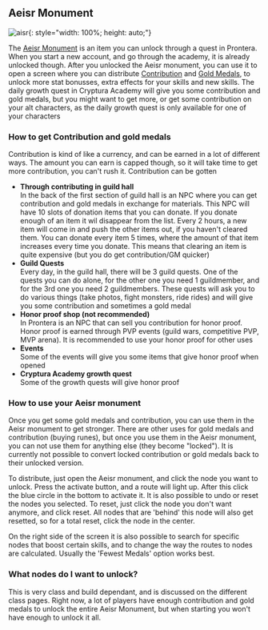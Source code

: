 ## Aeisr Monument

![aisr]({{site.baseurl}}/assets/images/aeisr.jpg){: style="width: 100%; height: auto;"}

The [Aeisr Monument](https://www.romcodex.com/item/5501/aeisr-monument) is an item you can unlock through a quest in Prontera. When you start a new account, and go through the academy, it is already unlocked though. After you unlocked the Aeisr monument, you can use it to open a screen where you can distribute [Contribution](https://www.romcodex.com/item/140/contribution) and [Gold Medals](https://www.romcodex.com/item/5261/gold-medal), to unlock more stat bonusses, extra effects for your skills and new skills. The daily growth quest in Cryptura Academy will give you some contribution and gold medals, but you might want to get more, or get some contribution on your alt characters, as the daily growth quest is only available for one of your characters

### How to get Contribution and gold medals

Contribution is kind of like a currency, and can be earned in a lot of different ways. The amount you can earn is capped though, so it will take time to get more contribution, you can't rush it. Contribution can be gotten

- **Through contributing in guild hall**  
  In the back of the first section of guild hall is an NPC where you can get contribution and gold medals in exchange for materials. This NPC will have 10 slots of donation items that you can donate. If you donate enough of an item it wil disappear from the list. Every 2 hours, a new item will come in and push the other items out, if you haven't cleared them. You can donate every item 5 times, where the amount of that item increases every time you donate. This means that clearing an item is quite expensive (but you do get contribution/GM quicker)
- **Guild Quests**  
  Every day, in the guild hall, there will be 3 guild quests. One of the quests you can do alone, for the other one you need 1 guildmember, and for the 3rd one you need 2 guildmembers. These quests will ask you to do various things (take photos, fight monsters, ride rides) and will give you some contribution and sometimes a gold medal
- **Honor proof shop (not recommended)**  
  In Prontera is an NPC that can sell you contribution for honor proof. Honor proof is earned through PVP events (guild wars, competitive PVP, MVP arena). It is recommended to use your honor proof for other uses
- **Events**  
  Some of the events will give you some items that give honor proof when opened
- **Cryptura Academy growth quest**  
  Some of the growth quests will give honor proof

### How to use your Aeisr monument

Once you get some gold medals and contribution, you can use them in the Aeisr monument to get stronger. There are other uses for gold medals and contribution (buying runes), but once you use them in the Aeisr monument, you can not use them for anything else (they become "locked"). It is currently not possible to convert locked contribution or gold medals back to their unlocked version.

To distribute, just open the Aeisr monument, and click the node you want to unlock. Press the activate button, and a route will light up. After this click the blue circle in the bottom to activate it. It is also possible to undo or reset the nodes you selected. To reset, just click the node you don't want anymore, and click reset. All nodes that are 'behind' this node will also get resetted, so for a total reset, click the node in the center.

On the right side of the screen it is also possible to search for specific nodes that boost certain skills, and to change the way the routes to nodes are calculated. Usually the 'Fewest Medals' option works best.

### What nodes do I want to unlock?

This is very class and build dependant, and is discussed on the different class pages. Right now, a lot of players have enough contribution and gold medals to unlock the entire Aeisr Monument, but when starting you won't have enough to unlock it all.
